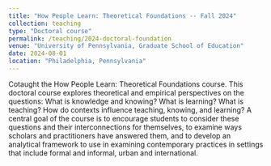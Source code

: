 ```yaml
---
title: "How People Learn: Theoretical Foundations -- Fall 2024"
collection: teaching
type: "Doctoral course"
permalink: /teaching/2024-doctoral-foundation
venue: "University of Pennsylvania, Graduate School of Education"
date: 2024-08-01
location: "Philadelphia, Pennsylvania"
---
```

Cotaught the How People Learn: Theoretical Foundations course. This doctoral course explores theoretical and empirical perspectives on the questions: What is knowledge and knowing? What is learning? What is teaching? How do contexts influence teaching, knowing, and learning? A central goal of the course is to encourage students to consider these questions and their interconnections for themselves, to examine ways scholars and practitioners have answered them, and to develop an analytical framework to use in examining contemporary practices in settings that include formal and informal, urban and international.
